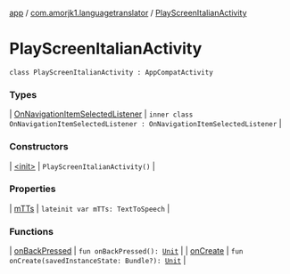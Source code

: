 [app](../../index.md) / [com.amorjk1.languagetranslator](../index.md) / [PlayScreenItalianActivity](./index.md)

# PlayScreenItalianActivity

`class PlayScreenItalianActivity : AppCompatActivity`

### Types

| [OnNavigationItemSelectedListener](-on-navigation-item-selected-listener/index.md) | `inner class OnNavigationItemSelectedListener : OnNavigationItemSelectedListener` |

### Constructors

| [&lt;init&gt;](-init-.md) | `PlayScreenItalianActivity()` |

### Properties

| [mTTs](m-t-ts.md) | `lateinit var mTTs: TextToSpeech` |

### Functions

| [onBackPressed](on-back-pressed.md) | `fun onBackPressed(): `[`Unit`](https://kotlinlang.org/api/latest/jvm/stdlib/kotlin/-unit/index.html) |
| [onCreate](on-create.md) | `fun onCreate(savedInstanceState: Bundle?): `[`Unit`](https://kotlinlang.org/api/latest/jvm/stdlib/kotlin/-unit/index.html) |

